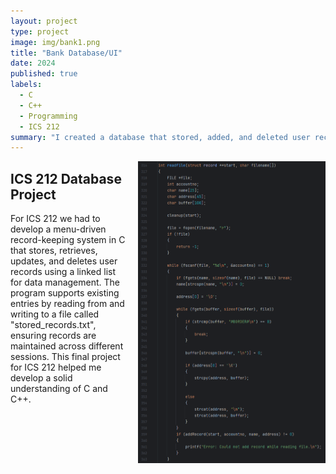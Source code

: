 ```yaml
---
layout: project
type: project
image: img/bank1.png
title: "Bank Database/UI"
date: 2024
published: true
labels:
  - C
  - C++
  - Programming
  - ICS 212
summary: "I created a database that stored, added, and deleted user records in a databse using C and C++."
---
```


<img src="../img/snippet.png" 
     alt="Project snippet"
     style="float: right; width: 300px; margin: 0 0 10px 20px;" 
     class="img-thumbnail">

## ICS 212 Database Project

For ICS 212 we had to develop a menu-driven record-keeping system in C that stores, retrieves, updates, and deletes user records using a linked list for data management. The program supports existing entries by reading from and writing to a file called "stored_records.txt", ensuring records are maintained across different sessions. This final project for ICS 212 helped me develop a solid understanding of C and C++.
